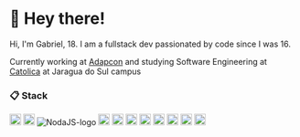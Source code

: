 # 👋 Hey there!

Hi, I'm Gabriel, 18.
I am a fullstack dev passionated by code since I was 16.

Currently working at [Adapcon](https://github.com/adapcon) and studying Software Engineering at [Catolica](https://www.catolicasc.org.br/) at Jaragua do Sul campus

### 📋 Stack

<div styles="display: inline-block;">
<img src="https://img.shields.io/badge/Typescript-282C34?logo=typescript&logoColor=3178c6" alt="typescript-logo" height="20" />
<img src="https://img.shields.io/badge/Javascript-282C34?logo=javascript&logoColor=FCDC00" alt="javascript-logo" height="20" />
<img src="https://img.shields.io/badge/Node.js-282C34?logo=node.js&logoColor=339933" alt="NodaJS-logo" heigth="20"/>
<img src="https://img.shields.io/badge/Serverless-282C34?logo=serverless" alt="Serverless-logo" height="20" />
<img src="https://img.shields.io/badge/Vue.js-282C34?logo=vue.js&logoColor=4FC08D" alt="VueJS-logo" height="20" />
<img src="https://img.shields.io/badge/React.js-282C34?logo=react&logoColor=61DAFB" alt="React-JS-logo" height="20" />
<img src="https://img.shields.io/badge/Next.js-282C34?logo=next.js&logoColor=FFFFFF" alt="Next-JS-logo" height="20" />
<img src="https://img.shields.io/badge/Tailwind-282C34?logo=tailwindcss&logoColor=38BDF8" alt="Tailwind-logo" height="20" />
<img src="https://img.shields.io/badge/Sass-282C34?logo=sass&logoColor=CC6699" alt="Sass-logo" height="20" />
<img src="https://img.shields.io/badge/MySQL-282C34?logo=mysql&logoColor=FFFFFF" alt="MySQL-logo" height="20" />
<img src="https://img.shields.io/badge/MongoDB-282C34?logo=mongodb&logoColor=4CA449" alt="Mongodb-logo" height="20" />
</div>
